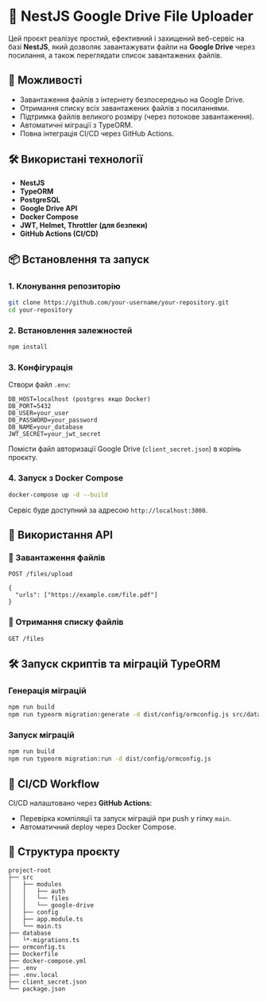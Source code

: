 # 📁 NestJS Google Drive File Uploader

Цей проєкт реалізує простий, ефективний і захищений веб-сервіс на базі **NestJS**, який дозволяє завантажувати файли на **Google Drive** через посилання, а також переглядати список завантажених файлів.

## 🚀 Можливості

- Завантаження файлів з інтернету безпосередньо на Google Drive.
- Отримання списку всіх завантажених файлів з посиланнями.
- Підтримка файлів великого розміру (через потокове завантаження).
- Автоматичні міграції з TypeORM.
- Повна інтеграція CI/CD через GitHub Actions.

## 🛠️ Використані технології

- **NestJS**
- **TypeORM**
- **PostgreSQL**
- **Google Drive API**
- **Docker Compose**
- **JWT, Helmet, Throttler (для безпеки)**
- **GitHub Actions (CI/CD)**

## 📦 Встановлення та запуск




### 1. Клонування репозиторію

```bash
git clone https://github.com/your-username/your-repository.git
cd your-repository
```

### 2. Встановлення залежностей

```bash
npm install
```

### 3. Конфігурація

Створи файл `.env`:

```dotenv
DB_HOST=localhost (postgres якщо Docker)
DB_PORT=5432
DB_USER=your_user
DB_PASSWORD=your_password
DB_NAME=your_database
JWT_SECRET=your_jwt_secret
```

Помісти файл авторизації Google Drive (`client_secret.json`) в корінь проєкту.

### 4. Запуск з Docker Compose

```bash
docker-compose up -d --build
```

Сервіс буде доступний за адресою `http://localhost:3000`.

## 📌 Використання API

### 🔼 Завантаження файлів

```http
POST /files/upload

{
  "urls": ["https://example.com/file.pdf"]
}
```

### 📃 Отримання списку файлів

```http
GET /files
```

## 🛠️ Запуск скриптів та міграцій TypeORM

### Генерація міграцій

```bash
npm run build
npm run typeorm migration:generate -d dist/config/ormconfig.js src/database/YourMigrationName
```

### Запуск міграцій

```bash
npm run build
npm run typeorm migration:run -d dist/config/ormconfig.js
```

## 🔄 CI/CD Workflow

CI/CD налаштовано через **GitHub Actions**:

- Перевірка компіляції та запуск міграцій при push у гілку `main`.
- Автоматичний deploy через Docker Compose.

## 📂 Структура проєкту

```
project-root
├── src
│   ├── modules
│   │   ├── auth
│   │   └── files
│   │   └── google-drive
│   ├── config
│   ├── app.module.ts
│   └── main.ts
├── database
│   └*-migrations.ts
├── ormconfig.ts
├── Dockerfile
├── docker-compose.yml
├── .env
├── .env.local
├── client_secret.json
└── package.json
```


